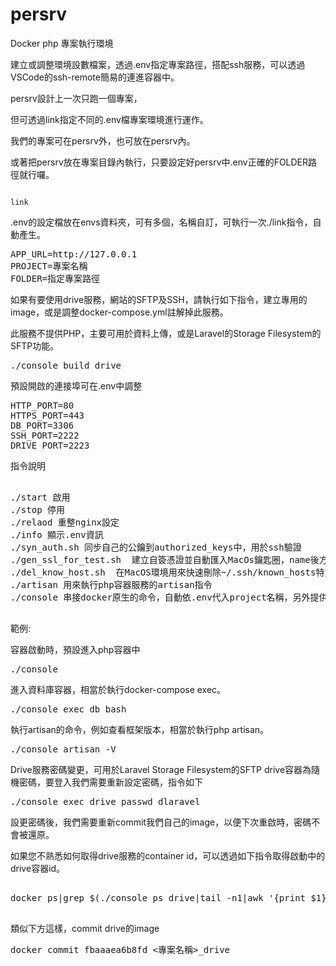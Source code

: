 # persrv
Docker php 專案執行環境

建立或調整環境設數檔案，透過.env指定專案路徑，搭配ssh服務，可以透過VSCode的ssh-remote簡易的連進容器中。

persrv設計上一次只跑一個專案，

但可透過link指定不同的.env檔專案環境進行運作。

我們的專案可在persrv外，也可放在persrv內。

或著把persrv放在專案目錄內執行，只要設定好persrv中.env正確的FOLDER路徑就行囉。


<code>
link
</code>

.env的設定檔放在envs資料夾，可有多個，名稱自訂，可執行一次./link指令，自動產生。

<pre>
APP_URL=http://127.0.0.1
PROJECT=專案名稱
FOLDER=指定專案路徑
</pre>

如果有要使用drive服務，網站的SFTP及SSH，請執行如下指令，建立專用的image，或是調整docker-compose.yml註解掉此服務。

此服務不提供PHP，主要可用於資料上傳，或是Laravel的Storage Filesystem的SFTP功能。

<pre>
./console build drive
</pre>

預設開啟的連接埠可在.env中調整

<pre>
HTTP_PORT=80
HTTPS_PORT=443
DB_PORT=3306
SSH_PORT=2222
DRIVE_PORT=2223
</pre>

指令說明
<pre>

./start 啟用
./stop 停用
./relaod 重整nginx設定
./info 顯示.env資訊
./syn_auth.sh 同步自己的公鑰到authorized_keys中，用於ssh驗證
./gen_ssl_for_test.sh <name> 建立自簽憑證並自動匯入MacOs鑰匙圈，name後方會自動追加.test
./del_know_host.sh <interger> 在MacOS環境用來快速刪除~/.ssh/known_hosts特定行號
./artisan 用來執行php容器服務的artisan指令
./console 串接docker原生的命令，自動依.env代入project名稱，另外提供本專案的一些子命令。

</pre>

範例:

容器啟動時，預設進入php容器中

<pre>
./console
</pre>

進入資料庫容器，相當於執行docker-compose exec。
<pre>
./console exec db bash
</pre>

執行artisan的命令，例如查看框架版本，相當於執行php artisan。

<pre>
./console artisan -V
</pre>


Drive服務密碼變更，可用於Laravel Storage Filesystem的SFTP
drive容器為隨機密碼，要登入我們需要重新設定密碼，指令如下

<pre>
./console exec drive passwd dlaravel
</pre>

設更密碼後，我們需要重新commit我們自己的image，以便下次重啟時，密碼不會被還原。



如果您不熟悉如何取得drive服務的container id，可以透過如下指令取得啟動中的drive容器id。

<pre>

docker ps|grep $(./console ps drive|tail -n1|awk '{print $1}')

</pre>

類似下方這樣，commit drive的image
<pre>
docker commit fbaaaea6b8fd <專案名稱>_drive
</pre>

